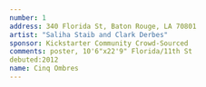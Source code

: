 ```yaml
---
number: 1
address: 340 Florida St, Baton Rouge, LA 70801
artist: "Saliha Staib and Clark Derbes"
sponsor: Kickstarter Community Crowd-Sourced
comments: poster, 10'6"x22'9" Florida/11th St
debuted:2012
name: Cinq Ombres
---
```

